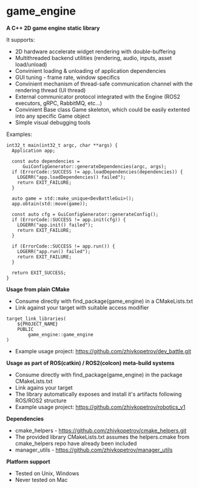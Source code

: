 # game_engine

**A C++ 2D game engine static library**

It supports:
- 2D hardware accelerate widget rendering with double-buffering
- Multithreaded backend utilities (rendering, audio, inputs, asset load/unload)
- Convinient loading & unloading of application dependencies
- GUI tuning - frame rate, window specifics
- Convinient mechanism of thread-safe communication channel with the rendering thread (UI thread)
- External communicator protocol integrated with the Engine (ROS2 executors, gRPC, RabbitMQ, etc...)
- Convinient Base class Game skeleton, which could be easily extented into any specific Game object
- Simple visual debugging tools

Examples:
```
int32_t main(int32_t argc, char **args) {
  Application app;

  const auto dependencies =
      GuiConfigGenerator::generateDependencies(argc, args);
  if (ErrorCode::SUCCESS != app.loadDependencies(dependencies)) {
    LOGERR("app.loadDependencies() failed");
    return EXIT_FAILURE;
  }

  auto game = std::make_unique<DevBattleGui>();
  app.obtain(std::move(game));

  const auto cfg = GuiConfigGenerator::generateConfig();
  if (ErrorCode::SUCCESS != app.init(cfg)) {
    LOGERR("app.init() failed");
    return EXIT_FAILURE;
  }

  if (ErrorCode::SUCCESS != app.run()) {
    LOGERR("app.run() failed");
    return EXIT_FAILURE;
  }

  return EXIT_SUCCESS;
}
```

**Usage from plain CMake**
- Consume directly with find_package(game_engine) in a CMakeLists.txt
- Link against your target with suitable access modifier
```
target_link_libraries(
    ${PROJECT_NAME} 
    PUBLIC
        game_engine::game_engine
)
```
- Example usage project: https://github.com/zhivkopetrov/dev_battle.git


**Usage as part of ROS(catkin) / ROS2(colcon) meta-build systems**
- Consume directly with find_package(game_engine) in the package CMakeLists.txt
- Link agains your target
- The library automatically exposes and install it's artifacts following ROS/ROS2 structure
- Example usage project: https://github.com/zhivkopetrov/robotics_v1


**Dependencies**
- cmake_helpers - https://github.com/zhivkopetrov/cmake_helpers.git
- The provided library CMakeLists.txt assumes the helpers.cmake from cmake_helpers repo have already been included
- manager_utils - https://github.com/zhivkopetrov/manager_utils


**Platform support**
- Tested on Unix, Windows
- Never tested on Mac